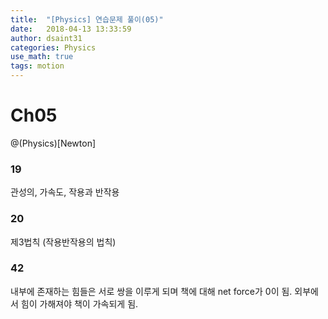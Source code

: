 ```yaml
---
title:  "[Physics] 연습문제 풀이(05)"
date:   2018-04-13 13:33:59
author: dsaint31
categories: Physics
use_math: true
tags: motion
---
```


# Ch05
@(Physics)[Newton]

### 19

관성의, 가속도, 작용과 반작용

### 20

제3법칙 (작용반작용의 법칙)

### 42

내부에 존재하는 힘들은 서로 쌍을 이루게 되며 책에 대해 net force가 0이 됨. 외부에서 힘이 가해져야 책이 가속되게 됨.

